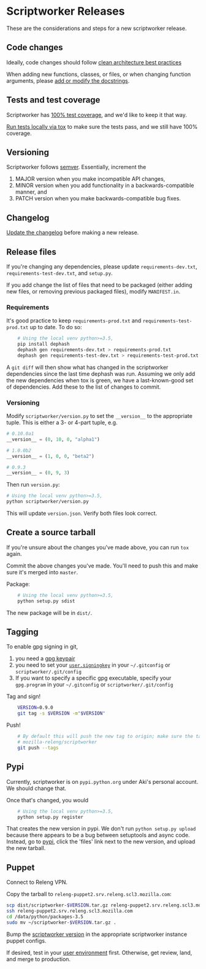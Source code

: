 # Scriptworker Releases

These are the considerations and steps for a new scriptworker release.

## Code changes

Ideally, code changes should follow [clean architecture best practices](https://www.youtube.com/watch?v=DJtef410XaM)

When adding new functions, classes, or files, or when changing function arguments, please [add or modify the docstrings](http://sphinxcontrib-napoleon.readthedocs.org/en/latest/example_google.html).

## Tests and test coverage

Scriptworker has [100% test coverage](http://escapewindow.dreamwidth.org/247980.html), and we'd like to keep it that way.

[Run tests locally via tox](README.html#testing) to make sure the tests pass, and we still have 100% coverage.

## Versioning

Scriptworker follows [semver](http://semver.org/).  Essentially, increment the

1. MAJOR version when you make incompatible API changes,
2. MINOR version when you add functionality in a backwards-compatible manner, and
3. PATCH version when you make backwards-compatible bug fixes.

## Changelog

[Update the changelog](http://keepachangelog.com/) before making a new release.

## Release files
If you're changing any dependencies, please update `requirements-dev.txt`, `requirements-test-dev.txt`, and `setup.py`.

If you add change the list of files that need to be packaged (either adding new files, or removing previous packaged files), modify `MANIFEST.in`.

### Requirements
It's good practice to keep `requirements-prod.txt` and `requirements-test-prod.txt` up to date.  To do so:

```bash
    # Using the local venv python>=3.5,
    pip install dephash
    dephash gen requirements-dev.txt > requirements-prod.txt
    dephash gen requirements-test-dev.txt > requirements-test-prod.txt
```

A `git diff` will then show what has changed in the scriptworker dependencies since the last time dephash was run.  Assuming we only add the new dependencies when tox is green, we have a last-known-good set of dependencies.  Add these to the list of changes to commit.

### Versioning
Modify `scriptworker/version.py` to set the `__version__` to the appropriate tuple.  This is either a 3- or 4-part tuple, e.g.

```python
# 0.10.0a1
__version__ = (0, 10, 0, "alpha1")

# 1.0.0b2
__version__ = (1, 0, 0, "beta2")

# 0.9.3
__version__ = (0, 9, 3)
```

Then run `version.py`:

```bash
# Using the local venv python>=3.5,
python scriptworker/version.py
```

This will update `version.json`.  Verify both files look correct.

## Create a source tarball
If you're unsure about the changes you've made above, you can run `tox` again.

Commit the above changes you've made.  You'll need to push this and make sure it's merged into `master`.

Package:

```bash
    # Using the local venv python>=3.5,
    python setup.py sdist
```

The new package will be in `dist/`.

## Tagging

To enable gpg signing in git,

1. you need a [gpg keypair](https://wiki.mozilla.org/Security/Guidelines/Key_Management#PGP.2FGnuPG)
2. you need to set your [`user.signingkey`](https://git-scm.com/book/en/v2/Git-Tools-Signing-Your-Work#GPG-Introduction) in your `~/.gitconfig` or `scriptworker/.git/config`
3. If you want to specify a specific gpg executable, specify your `gpg.program` in your `~/.gitconfig` or `scriptworker/.git/config`

Tag and sign!

```bash
    VERSION=0.9.0
    git tag -s $VERSION -m"$VERSION"
```

Push!

```bash
    # By default this will push the new tag to origin; make sure the tag gets pushed to
    # mozilla-releng/scriptworker
    git push --tags
```

## Pypi

Currently, scriptworker is on `pypi.python.org` under Aki's personal account.  We should change that.

Once that's changed, you would

```bash
    # Using the local venv python>=3.5,
    python setup.py register
```

That creates the new version in pypi.  We don't run `python setup.py upload` because there appears to be a bug between setuptools and async code.  Instead, go to [pypi](https://pypi.python.org/pypi?%3Aaction=pkg_edit&name=scriptworker), click the 'files' link next to the new version, and upload the new tarball.

## Puppet

Connect to Releng VPN.

Copy the tarball to `releng-puppet2.srv.releng.scl3.mozilla.com`:

```bash
scp dist/scriptworker-$VERSION.tar.gz releng-puppet2.srv.releng.scl3.mozilla.com:
ssh releng-puppet2.srv.releng.scl3.mozilla.com
cd /data/python/packages-3.5
sudo mv ~/scriptworker-$VERSION.tar.gz .
```

Bump the [scriptworker version](https://hg.mozilla.org/build/puppet/file/b67965cc83e6/modules/signing_scriptworker/manifests/init.pp#l43) in the appropriate scriptworker instance puppet configs.

If desired, test in your [user environment](https://wiki.mozilla.org/ReleaseEngineering/PuppetAgain/HowTo/Set_up_a_user_environment) first.  Otherwise, get review, land, and merge to production.
